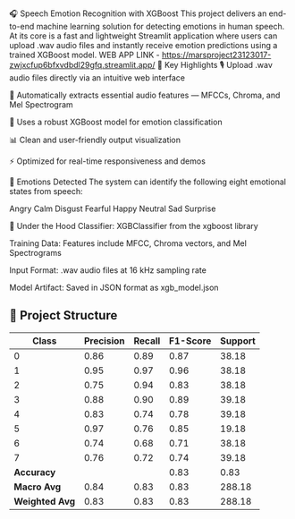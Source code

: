 
🎧 Speech Emotion Recognition with XGBoost
This project delivers an end-to-end machine learning solution for detecting emotions in human speech. At its core is a fast and lightweight Streamlit application where users can upload .wav audio files and instantly receive emotion predictions using a trained XGBoost model.
WEB APP LINK - https://marsproject23123017-zwjxcfup6bfxvdbdl29gfq.streamlit.app/
🚀 Key Highlights
🎙️ Upload .wav audio files directly via an intuitive web interface

🎼 Automatically extracts essential audio features — MFCCs, Chroma, and Mel Spectrogram

🤖 Uses a robust XGBoost model for emotion classification

📊 Clean and user-friendly output visualization

⚡ Optimized for real-time responsiveness and demos

🎯 Emotions Detected
The system can identify the following eight emotional states from speech:

 Angry
 Calm
 Disgust
 Fearful
 Happy
 Neutral
 Sad
 Surprise

🧠 Under the Hood
Classifier: XGBClassifier from the xgboost library

Training Data: Features include MFCC, Chroma vectors, and Mel Spectrograms

Input Format: .wav audio files at 16 kHz sampling rate

Model Artifact: Saved in JSON format as xgb_model.json

## 📁 Project Structure
| Class            | Precision | Recall | F1-Score | Support |
| ---------------- | --------- | ------ | -------- | ------- |
| 0                | 0.86      | 0.89   | 0.87     | 38.18   |
| 1                | 0.95      | 0.97   | 0.96     | 38.18   |
| 2                | 0.75      | 0.94   | 0.83     | 38.18   |
| 3                | 0.88      | 0.90   | 0.89     | 39.18   |
| 4                | 0.83      | 0.74   | 0.78     | 39.18   |
| 5                | 0.97      | 0.76   | 0.85     | 19.18   |
| 6                | 0.74      | 0.68   | 0.71     | 38.18   |
| 7                | 0.76      | 0.72   | 0.74     | 39.18   |
| **Accuracy**     |           |        | 0.83     | 0.83    |
| **Macro Avg**    | 0.84      | 0.83   | 0.83     | 288.18  |
| **Weighted Avg** | 0.83      | 0.83   | 0.83     | 288.18  |

